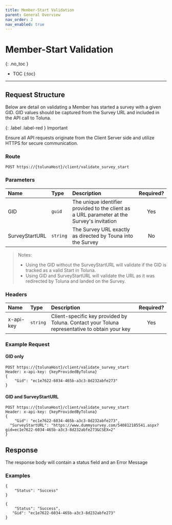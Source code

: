 ```yaml
---
title: Member-Start Validation
parent: General Overview
nav_order: 2
nav_enabled: true
---
```


# Member-Start Validation
{: .no_toc }

* TOC
{:toc}

---

## Request Structure

Below are detail on validating a Member has started a survey with a given GID. GID values should be captured from the Survey URL and included in the API call to Toluna.


{: .label .label-red }
Important

Ensure all API requests originate from the Client Server side and utilize HTTPS for secure communication.

### Route

```plaintext
POST https://{tolunaHost}/client/validate_survey_start 
```

### Parameters

| Name | Type | Description | Required? | 
| :--- | :--- | :--- | :---: |
| GID | ```guid``` | The unique identifier provided to the client as a URL parameter at the Survey's invitation | Yes |
| SurveyStartURL | ```string``` | The Survey URL exactly as directed by Touna into the Survey | No |

> Notes:
> - Using the GID without the SurveyStartURL will validate if the GID is tracked as a valid Start in Toluna.
> - Using GID and SurveyStartURL will validate the URL as it was redirected by Toluna and landed on the Survey.

### Headers

| Name | Type | Description | Required? |
| :--- | :--- | :--- | :---: |
| x-api-key | ```string``` | Client-specific key provided by Toluna. Contact your Toluna representative to obtain your key | Yes |

### Example Request

#### GID only

```plaintext
POST https://{tolunaHost}/client/validate_survey_start 
Header: x-api-key: {keyProvidedByToluna} 
{ 
    "Gid": "ec1e7622-6034-465b-a3c3-8d232abfe273" 
} 
```

#### GID and SurveyStartURL

```plaintext
POST https://{tolunaHost}/client/validate_survey_start 
Header: x-api-key: {keyProvidedByToluna} 
{ 
    "Gid": "ec1e7622-6034-465b-a3c3-8d232abfe273", 
  "SurveyStartURL": "https://www.dummysurvey.com/540812185541.aspx?gid=ec1e7622-6034-465b-a3c3-8d232abfe273&CSEX=2" 
} 
```

## Response

The response body will contain a status field and an Error Message

### Examples

```plaintext
{ 
    "Status": "Success" 
} 
```

```plaintext
{ 
    "Status": "Success", 
   "Gid": "ec1e7622-6034-465b-a3c3-8d232abfe273" 
} 
```
